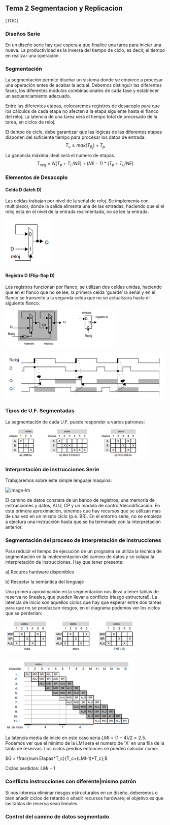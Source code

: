 ## Tema 2 Segmentacion y Replicacion

[TOC]

### Diseños Serie

En un diseño serie hay que espera a que finalice una tarea para iniciar una nueva. La productividad es la inversa del tiempo de ciclo, es decir, el tiempo en realizar una operación.

### Segmentación

La segmentación permite diseñar un sistema donde se empiece a procesar una operación antes de acabar la actual. Debemos distinguir las diferentes fases, los diferentes módulos combinacionales de cada fase y establecer un secuenciamiento adecuado.

Entre las diferentes etapas, colocaremos registros de desacoplo para que los cálculos de cada etapa no afecten a la etapa siguiente hasta el flanco del reloj. La latencia de una tarea será el tiempo total de procesado de la tarea, en ciclos de reloj.

El tiempo de ciclo, debe garantizar que las lógicas de las diferentes etapas disponen del suficiente tiempo para procesar los datos de entrada:
$$
T_c \ge max(T_{E_i}) + T_p
$$
La ganancia máxima ideal será el numero de etapas. 
$$
T_{seg} = N(T_p+T_L/NE)+(NE-1)*(T_p+T_L/NE)
$$


### Elementos de Desacoplo

#### Celda D (latch D)

Las celdas trabajan por nivel de la señal de reloj. Se implementa con multiplexor, donde la salida alimenta una de las entradas, haciendo que si el reloj esta en el nivel de la entrada realimentada, no se lee la entrada.

![image](rsc\celda.jpg)

#### Registro D (Flip-flop D)

Los registros funcionan por flanco, se utilizan dos celdas unidas, haciendo que en el flanco que no se lee, la primera celda 'guarde' la señal y en el flanco se transmite a la segunda celda que no se actualizara hasta el siguiente flanco.

![img](rsc\registroD)

![image-20200328171818201](rsc\cronograma.jpg)

### Tipos de U.F. Segmentadas

La segmentación de cada U.F. puede responder a varios patrones:

![imgUF](rsc\tiposUF)



### Interpretación de instrucciones Serie

Trabajaremos sobre este simple lenguaje maquina:

![image-lm](D:\FIB_Q8\AC2\TEO\rsc\lm2.jpg)

El camino de datos constara de un banco de registros, una memoria de instrucciones y datos, ALU, CP y un modulo de control/decodificación. En esta primera aproximación, tenemos que hay recursos que se utilizan mas de una vez en un mismo ciclo (p.e. BR). En el entorno serie, no se empieza a ejectura una instrucción hasta que se ha terminado con la interpretación anterior.

### Segmentación del proceso de interpretación de instrucciones

Para reducir el tiempo de ejecución de un programa se utiliza la técnica de segmentación en la implementación del camino de datos y se solapa la interpretación de instrucciones. Hay que tener presente:

a) Recuros hardware disponibles

b) Respetar la semántica del lenguaje

Una primera aproximación en la segmentación nos lleva a tener tablas de reserva no lineales, que pueden llevar a conflicto (riesgo estructural). La latencia de inicio son aquellos ciclos que hay que esperar entre dos tareas para que no se produzcan riesgos, en el diagrama podemos ver los ciclos que se perderian:

![image-segmentacion1](rsc\segm1.jpg)

![image-](rsc\grafLat.jpg)

La latencia media de inicio en este caso seria $LMI = (1+4)/2 = 2.5$. Podemos ver que el minimo de la LMI sera el numero de 'X' en una fila de la tabla de reservas. Los ciclos perdios entonces se pueden calcular como:

$G = \frac{num.Etapas*T_c}{T_c+(LMI-1)*T_c};$

Ciclos perdidos: $LMI-1$

### Conflicto instrucciones con diferente|mismo patrón

Si nos interesa eliminar riesgos estructurales en un diseño, deberemos o bien añadir ciclos de retardo o añadir recursos hardware; el objetivo es que las tablas de reserva sean lineales.

### Control del camino de datos segmentado

